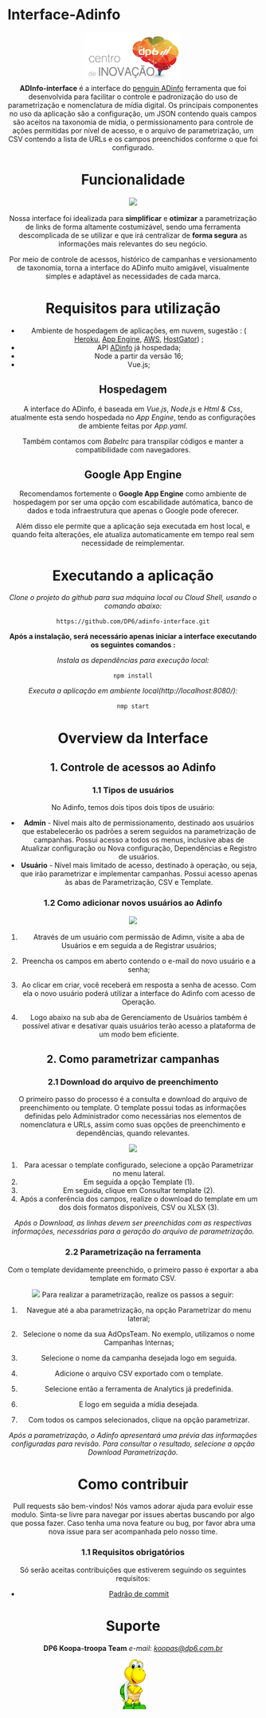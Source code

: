 #  Interface-Adinfo
<div align="center"> <img src="https://raw.githubusercontent.com/DP6/templates-centro-de-inovacoes/main/public/images/centro_de_inovacao_dp6.png" height="100px" /> </div> <div align="center"> <img 

**ADInfo-interface** é a interface do [penguin ADinfo](https://github.com/DP6/adinfo-interface) ferramenta que foi desenvolvida para facilitar o controle e padronização do uso de parametrização e nomenclatura de mídia digital. Os principais componentes no uso da aplicação são a configuração, um JSON contendo quais campos são aceitos na taxonomia de mídia, o permissionamento para controle de ações permitidas por nível de acesso, e o arquivo de parametrização, um CSV contendo a lista de URLs e os campos preenchidos conforme o que foi configurado.

# Funcionalidade 
![](https://lh4.googleusercontent.com/HMY0_gjwrD_ysy5o73A76X_FlpaVyVVyIguCZdmgk4DJ_15dLs4_yilPItgmn-6iUETTSEzTZl4Fn3GzOs3K_5IBM7bUEd1wlNmgnAs8PE-uYrBgnVlta55-TNQW_c0XUP9YjuCSzsJTBDi-C2PBiSw)

Nossa interface foi idealizada para **simplificar** e **otimizar** a parametrização de links de forma altamente costumizável, sendo uma ferramenta descomplicada de se utilizar e que irá centralizar de **forma segura** as informações mais relevantes do seu negócio. 

Por meio de controle de acessos, histórico de campanhas e versionamento de taxonomia, torna a interface do ADinfo muito amigável, visualmente simples e adaptável as necessidades de cada marca.

# Requisitos para utilização
- Ambiente de hospedagem de aplicações, em nuvem, sugestão :
( [Heroku](https://www.heroku.com/), [App Engine](https://cloud.google.com/appengine?utm_source=google&utm_medium=cpc&utm_campaign=latam-BR-all-pt-dr-SKWS-all-all-trial-e-dr-1011454-LUAC0008679&utm_content=text-ad-none-any-DEV_c-CRE_429626774325-ADGP_Hybrid%20%7C%20SKWS%20-%20EXA%20%7C%20Txt%20~%20Compute_App-Engine-KWID_43700040369789872-kwd-359982465286&utm_term=KW_app%20engine-ST_App%20Engine&gclid=Cj0KCQjw3eeXBhD7ARIsAHjssr_cyDm7Ya38V6I8-BcE6voMScPtjvVzlNVGBA6ojNy62oGmesxhBmIaAjHpEALw_wcB&gclsrc=aw.ds), [AWS](https://aws.amazon.com/pt/free/?all-free-tier.sort-by=item.additionalFields.SortRank&all-free-tier.sort-order=asc&awsf.Free%20Tier%20Types=*all&awsf.Free%20Tier%20Categories=categories#compute&trk=b6664494-006e-43c0-8c10-90b5933786ac&sc_channel=ps&sc_campaign=acquisition&sc_medium=ACQ-P%7CPS-GO%7CNon-Brand%7CDesktop%7CSU%7CCompute%7CSolution%7CBR%7CPT%7CText&s_kwcid=AL!4422!3!589951437530!p!!g!!servi%C3%A7o%20de%20hospedagem&ef_id=Cj0KCQjw3eeXBhD7ARIsAHjssr9WRQ-E-HQzwFNMMxch0__BsklfRKjyQe45XxILOpWR5Kvpr5nLpR8aAkuwEALw_wcB:G:s&s_kwcid=AL!4422!3!589951437530!p!!g!!servi%C3%A7o%20de%20hospedagem), [HostGator](https://www.hostgator.com.br/hospedagem-de-sites-seu-sucesso?gclid=Cj0KCQjw3eeXBhD7ARIsAHjssr9h3DR2TJb2qaPgLohH2Ba__U9d4g6VPuvHGQdpE3iVOnEm_exgLu4aAtJEEALw_wcB)) ; 
- API [ADinfo](https://github.com/DP6/penguin-adinfo#instala%C3%A7%C3%A3o) já hospedada;
- Node a partir da versão 16;
- Vue.js;

## Hospedagem
A interface do ADinfo, é baseada em *Vue.js*, *Node.js* e *Html & Css*, atualmente esta sendo hospedada no *App Engine*, tendo as configurações de ambiente feitas por *App.yaml*. 	

Também contamos com *Babelrc* para transpilar códigos e manter a compatibilidade com navegadores.

## Google App Engine
Recomendamos fortemente o **Google App Engine**  como ambiente de hospedagem por ser uma opção com escabilidade autómatica, banco de dados e toda infraestrutura que apenas o Google pode oferecer.

Além disso ele permite que a aplicação seja executada em host local, e quando feita alterações, ele atualiza automaticamente em tempo real sem necessidade de reimplementar.

# Executando a aplicação

*Clone o projeto do github para sua máquina local ou Cloud Shell, usando o comando abaixo:*

    https://github.com/DP6/adinfo-interface.git

 **Após a instalação, será necessário apenas iniciar a interface executando os seguintes comandos :**

*Instala as dependências para execução local:*

    npm install

 *Executa a aplicação em ambiente local(http://localhost:8080/):*
 

    nmp start

    
# Overview da Interface

## 1. Controle de acessos ao Adinfo

### **1.1 Tipos de usuários**
No Adinfo, temos dois tipos dois tipos de usuário:

-   **Admin** - Nivel mais alto de permissionamento, destinado aos usuários que estabelecerão os padrões a serem seguidos na parametrização de campanhas. Possui acesso a todos os menus, inclusive abas de Atualizar configuração ou Nova configuração, Dependências e Registro de usuários.
-    **Usuário** - Nível mais limitado de acesso, destinado à operação, ou seja, que irão parametrizar e implementar campanhas. Possui acesso apenas às abas de Parametrização, CSV e Template.

### 1.2 Como adicionar novos usuários ao Adinfo
![](https://lh4.googleusercontent.com/d5WKB29ZulGuVLJ4K4jixKZltp9bvFqT8WwYLvcBLDFvpxkhDnh4cif3n3YnOVEfMOf2DzeXwjYOPLvT4HDy3qM3pKq4gK78VN2Qhy8_Yydcq0fe2PiKGOfWhiVP_za0IiuLMtlZOcKpqCKfjybljSc)
1.  Através de um usuário com permissão de Adimn, visite a aba de Usuários e em seguida a de Registrar usuários;
    
2.  Preencha os campos em aberto contendo o e-mail do novo usuário e a senha;
    
3.  Ao clicar em criar, você receberá em resposta a senha de acesso. Com ela o novo usuário poderá utilizar a interface do Adinfo com acesso de Operação.
4. Logo abaixo na sub aba de Gerenciamento de Usuários também é possível ativar e desativar quais usuários terão acesso a plataforma de um modo bem eficiente.

## 2. Como parametrizar campanhas
### 2.1 **Download do arquivo de preenchimento**
O primeiro passo do processo é a consulta e download do arquivo de preenchimento ou template. O template possui todas as informações definidas pelo Administrador como necessárias nos elementos de nomenclatura e URLs, assim como suas opções de preenchimento e dependências, quando relevantes.

![](https://lh4.googleusercontent.com/63IHzxnijB35AAeFEVIf_IIy-JWaod0WR9C8ra7klCww9Vw1SuOEKok50yJxDNo-Siki8lTpSrKIXWSlTjwe77avvap1nL-rCUze9iu4NxKAZaJdpp19-tcVHsZfivh9vO0nACfvDJNlJWPoSWG-nGs)
1. Para acessar o template configurado, selecione a opção Parametrizar no menu lateral.
2. Em seguida a opção Template (1). 
3. Em seguida, clique em Consultar template (2).
4. Após a conferência dos campos, realize o download do template em um dos dois formatos disponíveis, CSV ou XLSX (3).

*Após o Download, as linhas devem ser preenchidas com as respectivas informações, necessárias para a geração do arquivo de parametrização.*

### 2.2 Parametrização na ferramenta
Com o template devidamente preenchido, o primeiro passo é exportar a aba template em formato CSV.

![](https://lh4.googleusercontent.com/ZbMQAkBd6a7gciJHZn_iMuqdlA8KkXMBNoQyHC7n757Hnw0s01LtR_oHBKQCfVfa0lDfPUZLthVQ5XLRC7UeumwSQQSBZzBVCQbQb8znKog_4m6oXcyozZK4rNV5kM4nXkWZbQtmG1OwrwLWKDVV_mc)
Para realizar a parametrização, realize os passos a seguir:

1.  Navegue até a aba parametrização, na opção Parametrizar do menu lateral;
    
2.  Selecione o nome da sua AdOpsTeam. No exemplo, utilizamos o nome Campanhas Internas;
    
3.  Selecione o nome da campanha desejada logo em seguida.
    
4.  Adicione o arquivo CSV exportado com o template.

6. Selecione então a ferramenta de Analytics já predefinida.

7. E logo em seguida a mídia desejada.

8.  Com todos os campos selecionados, clique na opção parametrizar.
    
*Após a parametrização, o Adinfo apresentará uma prévia das informações configuradas para revisão. Para consultar o resultado, selecione a opção Download Parametrização.*

# Como contribuir
Pull requests são bem-vindos! Nós vamos adorar ajuda para evoluir esse modulo. Sinta-se livre para navegar por issues abertas buscando por algo que possa fazer. Caso tenha uma nova feature ou bug, por favor abra uma nova issue para ser acompanhada pelo nosso time.

### 1.1 Requisitos obrigatórios

Só serão aceitas contribuições que estiverem seguindo os seguintes requisitos:

-   [Padrão de commit](https://www.conventionalcommits.org/en/v1.0.0/)

# Suporte
**DP6 Koopa-troopa Team**
_e-mail:  [koopas@dp6.com.br](mailto:koopas@dp6.com.br)_


<img src="https://raw.githubusercontent.com/DP6/templates-centro-de-inovacoes/main/public/images/koopa.png" height="100" />